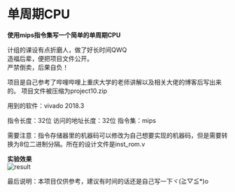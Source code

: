 # 单周期CPU

**使用mips指令集写一个简单的单周期CPU**

计组的课设有点折磨人，做了好长时间QWQ                     
造福后辈，便把项目文件公开。                      
严禁倒卖，后果自负！

项目是自己参考了哔哩哔哩上重庆大学的老师讲解以及相关大佬的博客后写出来的。
项目文件被压缩为project10.zip

用到的软件：vivado 2018.3

指令长度：32位
访问的地址长度：32位
指令集：mips

需要注意：指令存储器里的机器码可以修改为自己想要实现的机器码，但是需要转换为8位二进制分隔。所在的设计文件是inst_rom.v
 
**实验效果**         
![result](https://user-images.githubusercontent.com/76815267/167280801-718f1eaa-7e05-43c7-8db3-1f37ffad39eb.png)


最后说明：本项目仅供参考，建议有时间的话还是自己写一下ヾ(≧▽≦*)o
         
